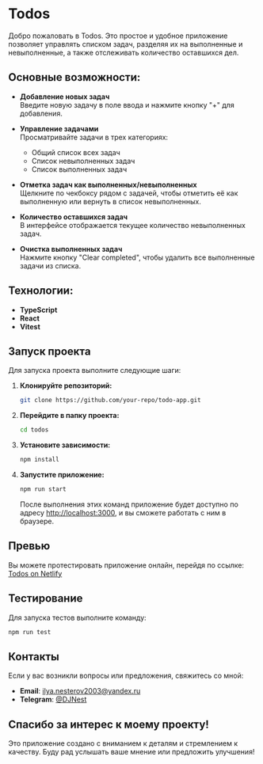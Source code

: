 # Todos

Добро пожаловать в Todos. Это простое и удобное приложение позволяет управлять списком задач, разделяя их на выполненные и невыполненные, а также отслеживать количество оставшихся дел.

## Основные возможности:

- **Добавление новых задач**  
  Введите новую задачу в поле ввода и нажмите кнопку "+" для добавления.
  
- **Управление задачами**  
  Просматривайте задачи в трех категориях:
  - Общий список всех задач
  - Список невыполненных задач
  - Список выполненных задач

- **Отметка задач как выполненных/невыполненных**  
  Щелкните по чекбоксу рядом с задачей, чтобы отметить её как выполненную или вернуть в список невыполненных.

- **Количество оставшихся задач**  
  В интерфейсе отображается текущее количество невыполненных задач.

- **Очистка выполненных задач**  
  Нажмите кнопку "Clear completed", чтобы удалить все выполненные задачи из списка.

## Технологии:

- **TypeScript**
- **React**
- **Vitest**

## Запуск проекта

Для запуска проекта выполните следующие шаги:

1. **Клонируйте репозиторий:**
   ```bash
   git clone https://github.com/your-repo/todo-app.git
   ```

2. **Перейдите в папку проекта:**
   ```bash
   cd todos
   ```

3. **Установите зависимости:**
   ```bash
   npm install
   ```

4. **Запустите приложение:**
   ```bash
   npm run start
   ```
   После выполнения этих команд приложение будет доступно по адресу [http://localhost:3000](http://localhost:3000), и вы сможете работать с ним в браузере.

## Превью

Вы можете протестировать приложение онлайн, перейдя по ссылке:  
[Todos on Netlify](https://shimmering-douhua-310af3.netlify.app/)

## Тестирование

Для запуска тестов выполните команду:
```bash
npm run test
```

## Контакты

Если у вас возникли вопросы или предложения, свяжитесь со мной:

- **Email**: ilya.nesterov2003@yandex.ru
- **Telegram**: [@DJNest](https://t.me/DJNest)

## Спасибо за интерес к моему проекту!

Это приложение создано с вниманием к деталям и стремлением к качеству. Буду рад услышать ваше мнение или предложить улучшения!
